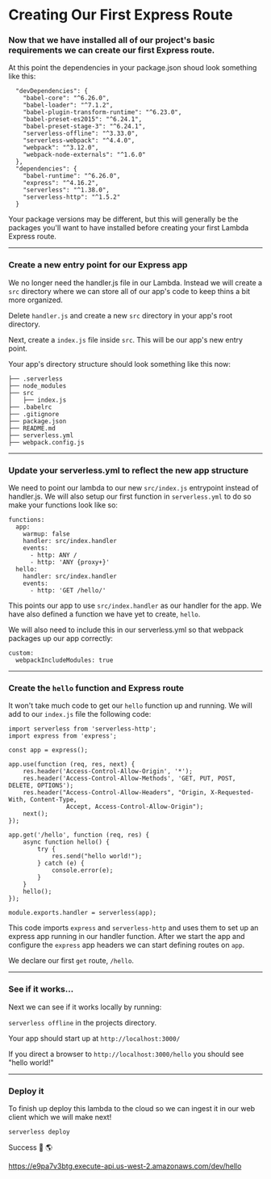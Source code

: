 # Creating Our First Express Route

### Now that we have installed all of our project's basic requirements we can create our first Express route.

At this point the dependencies in your package.json shoud look something like this:

```
  "devDependencies": {
    "babel-core": "^6.26.0",
    "babel-loader": "^7.1.2",
    "babel-plugin-transform-runtime": "^6.23.0",
    "babel-preset-es2015": "^6.24.1",
    "babel-preset-stage-3": "^6.24.1",
    "serverless-offline": "^3.33.0",
    "serverless-webpack": "^4.4.0",
    "webpack": "^3.12.0",
    "webpack-node-externals": "^1.6.0"
  },
  "dependencies": {
    "babel-runtime": "^6.26.0",
    "express": "^4.16.2",
    "serverless": "^1.38.0",
    "serverless-http": "^1.5.2"
  }
```

Your package versions may be different, but this will generally be the packages you'll want to have installed before creating your first Lambda Express route. 

---

### Create a new entry point for our Express app

We no longer need the handler.js file in our Lambda.  Instead we will create a `src` directory where we can store all of our app's code to keep thins a bit more organized.

Delete `handler.js` and create a new `src` directory in your app's root directory.

Next, create a `index.js` file inside `src`. This will be our app's new entry point. 

Your app's directory structure should look something like this now:

```
├── .serverless
├── node_modules
├── src
│   ├── index.js
├── .babelrc
├── .gitignore
├── package.json
├── README.md
├── serverless.yml
├── webpack.config.js
```

---

### Update your serverless.yml to reflect the new app structure

We need to point our lambda to our new `src/index.js` entrypoint instead of handler.js.  We will also setup our first function in `serverless.yml` to do so make your functions look like so:

```
functions:
  app:
    warmup: false
    handler: src/index.handler
    events:
      - http: ANY /
      - http: 'ANY {proxy+}'
  hello:
    handler: src/index.handler
    events:
      - http: 'GET /hello/'
```

This points our app to use `src/index.handler` as our handler for the app. We have also defined a function we have yet to create, `hello`.

We will also need to include this in our serverless.yml so that webpack packages up our app correctly:

```
custom:
  webpackIncludeModules: true
```

---

### Create the `hello` function and Express route

It won't take much code to get our `hello` function up and running.  We will add to our `index.js` file the following code:

```
import serverless from 'serverless-http';
import express from 'express';

const app = express();

app.use(function (req, res, next) {
    res.header('Access-Control-Allow-Origin', '*');
    res.header('Access-Control-Allow-Methods', 'GET, PUT, POST, DELETE, OPTIONS');
    res.header("Access-Control-Allow-Headers", "Origin, X-Requested-With, Content-Type, 
                Accept, Access-Control-Allow-Origin");
    next();
});

app.get('/hello', function (req, res) {
    async function hello() {
        try {
            res.send("hello world!");
        } catch (e) {
            console.error(e);
        }
    }
    hello();
});

module.exports.handler = serverless(app);
```

This code imports `express` and `serverless-http` and uses them to set up an express app running in our handler function.  After we start the app and configure the `express` app headers we can start defining routes on `app`. 

We declare our first `get` route, `/hello`.

---

### See if it works...

Next we can see if it works locally by running:

`serverless offline` in the projects directory.

Your app should start up at `http://localhost:3000/`

If you direct a browser to `http://localhost:3000/hello` you should see "hello world!"

---

### Deploy it

To finish up deploy this lambda to the cloud so we can ingest it in our web client which we will make next! 

`serverless deploy`

Success 👋 🌎

https://e9pa7v3btg.execute-api.us-west-2.amazonaws.com/dev/hello

